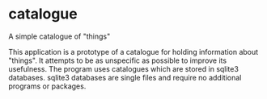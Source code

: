 # catalogue
A simple catalogue of "things"

This application is a prototype of a catalogue for holding information about "things". It attempts to be as unspecific as possible to improve its usefulness. The program uses catalogues which are stored in sqlite3 databases. sqlite3 databases are single files and require no additional programs or packages.
